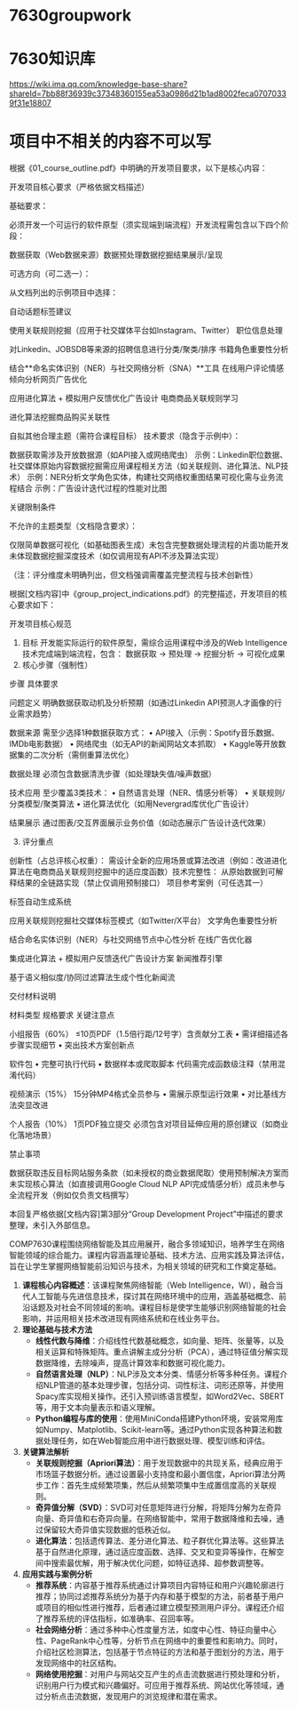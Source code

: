 # 7630groupwork
# 7630知识库

https://wiki.ima.qq.com/knowledge-base-share?shareId=7bb88f36939c37348360155ea53a0986d21b1ad8002feca07070339f31e18807

# 项目中不相关的内容不可以写

根据《01_course_outline.pdf》中明确的开发项目要求，以下是核心内容：

开发项目核心要求（严格依据文档描述）

基础要求：

必须开发一个可运行的软件原型（须实现端到端流程）开发流程需包含以下四个阶段：

数据获取（Web数据来源）数据预处理数据挖掘结果展示/呈现

可选方向（可二选一）：

从文档列出的示例项目中选择：

自动话题标签建议

使用关联规则挖掘（应用于社交媒体平台如Instagram、Twitter）
职位信息处理

对Linkedin、JOBSDB等来源的招聘信息进行分类/聚类/排序
书籍角色重要性分析

结合**命名实体识别（NER）与社交网络分析（SNA）**工具
在线用户评论情感倾向分析网页广告优化

应用进化算法 + 模拟用户反馈优化广告设计
电商商品关联规则学习

进化算法挖掘商品购买关联性

自拟其他合理主题（需符合课程目标）
技术要求（隐含于示例中）：

数据获取需涉及开放数据源（如API接入或网络爬虫）
示例：Linkedin职位数据、社交媒体原始内容数据挖掘需应用课程相关方法（如关联规则、进化算法、NLP技术）
示例：NER分析文学角色实体，构建社交网络权重图结果可视化需与业务流程结合
示例：广告设计迭代过程的性能对比图


关键限制条件

不允许的主题类型（文档隐含要求）：

仅限简单数据可视化（如基础图表生成）未包含完整数据处理流程的片面功能开发未体现数据挖掘深度技术（如仅调用现有API不涉及算法实现）

（注：评分维度未明确列出，但文档强调需覆盖完整流程与技术创新性）

根据[文档内容]中《group_project_indications.pdf》的完整描述，开发项目的核心要求如下：

开发项目核心规范
1. 目标
开发能实际运行的软件原型，需综合运用课程中涉及的Web Intelligence技术完成端到端流程，包含：
数据获取 → 预处理 → 挖掘分析 → 可视化成果
2. 核心步骤（强制性）



步骤
具体要求




问题定义
明确数据获取动机及分析预期（如通过Linkedin API预测人才画像的行业需求趋势）


数据来源
需至少选择1种数据获取方式： • API接入（示例：Spotify音乐数据、IMDb电影数据） • 网络爬虫（如无API的新闻网站文本抓取） • Kaggle等开放数据集的二次分析（需侧重算法优化）


数据处理
必须包含数据清洗步骤（如处理缺失值/噪声数据）


技术应用
至少覆盖3类技术： • 自然语言处理（NER、情感分析等） • 关联规则/分类模型/聚类算法 • 进化算法优化（如用Nevergrad库优化广告设计）


结果展示
通过图表/交互界面展示业务价值（如动态展示广告设计迭代效果）



3. 评分重点

创新性（占总评核心权重）：
需设计全新的应用场景或算法改进（例如：改进进化算法在电商商品关联规则挖掘中的适应度函数）技术完整性：
从原始数据到可解释结果的全链路实现（禁止仅调用预制接口）
项目参考案例（可任选其一）

标签自动生成系统

应用关联规则挖掘社交媒体标签模式（如Twitter/X平台）
文学角色重要性分析

结合命名实体识别（NER）与社交网络节点中心性分析
在线广告优化器

集成进化算法 + 模拟用户反馈迭代广告设计方案
新闻推荐引擎

基于语义相似度/协同过滤算法生成个性化新闻流

交付材料说明



材料类型
规格要求
关键注意点




小组报告（60%）
≤10页PDF（1.5倍行距/12号字）含贡献分工表 
• 需详细描述各步骤实现细节 • 突出技术方案创新点


软件包
• 完整可执行代码 • 数据样本或爬取脚本
代码需完成函数级注释（禁用混淆代码）


视频演示（15%）
15分钟MP4格式全员参与
• 需展示原型运行效果 • 对比基线方法突显改进


个人报告（10%）
1页PDF独立提交
必须包含对项目延伸应用的原创建议（如商业化落地场景）



禁止事项

数据获取违反目标网站服务条款（如未授权的商业数据爬取）使用预制解决方案而未实现核心算法（如直接调用Google Cloud NLP API完成情感分析）成员未参与全流程开发（例如仅负责文档撰写）

本回复严格依据[文档内容]第3部分“Group Development Project”中描述的要求整理，未引入外部信息。


COMP7630课程围绕网络智能及其应用展开，融合多领域知识，培养学生在网络智能领域的综合能力。课程内容涵盖理论基础、技术方法、应用实践及算法评估，旨在让学生掌握网络智能前沿知识与技术，为相关领域的研究和工作奠定基础。
1. **课程核心内容概述**：该课程聚焦网络智能（Web Intelligence，WI），融合当代人工智能与先进信息技术，探讨其在网络环境中的应用，涵盖基础概念、前沿话题及对社会不同领域的影响。课程目标是使学生能够识别网络智能的社会影响，并运用相关技术改进现有网络系统和在线业务平台。
2. **理论基础与技术方法**
    - **线性代数与降维**：介绍线性代数基础概念，如向量、矩阵、张量等，以及相关运算和特殊矩阵。重点讲解主成分分析（PCA），通过特征值分解实现数据降维，去除噪声，提高计算效率和数据可视化能力。
    - **自然语言处理（NLP）**：NLP涉及文本分类、情感分析等多种任务。课程介绍NLP管道的基本处理步骤，包括分词、词性标注、词形还原等，并使用Spacy库实现相关操作。还引入预训练语言模型，如Word2Vec、SBERT等，用于文本向量表示和语义理解。
    - **Python编程与库的使用**：使用MiniConda搭建Python环境，安装常用库如Numpy、Matplotlib、Scikit-learn等。通过Python实现各种算法和数据处理任务，如在Web智能应用中进行数据处理、模型训练和评估。
3. **关键算法解析**
    - **关联规则挖掘（Apriori算法）**：用于发现数据中的共现关系，经典应用于市场篮子数据分析。通过设置最小支持度和最小置信度，Apriori算法分两步工作：首先生成频繁项集，然后从频繁项集中生成置信度高的关联规则。
    - **奇异值分解（SVD）**：SVD可对任意矩阵进行分解，将矩阵分解为左奇异向量、奇异值和右奇异向量。在网络智能中，常用于数据降维和去噪，通过保留较大奇异值实现数据的低秩近似。
    - **进化算法**：包括遗传算法、差分进化算法、粒子群优化算法等。这些算法基于自然进化原理，通过适应度函数、选择、交叉和变异等操作，在解空间中搜索最优解，用于解决优化问题，如特征选择、超参数调整等。
4. **应用实践与案例分析**
    - **推荐系统**：内容基于推荐系统通过计算项目内容特征和用户兴趣轮廓进行推荐；协同过滤推荐系统分为基于内存和基于模型的方法，前者基于用户或项目的相似性进行推荐，后者通过建立模型预测用户评分。课程还介绍了推荐系统的评估指标，如准确率、召回率等。
    - **社会网络分析**：通过多种中心性度量方法，如度中心性、特征向量中心性、PageRank中心性等，分析节点在网络中的重要性和影响力。同时，介绍社区检测算法，包括基于节点特征的方法和基于图划分的方法，用于发现网络中的社区结构。
    - **网络使用挖掘**：对用户与网站交互产生的点击流数据进行预处理和分析，识别用户行为模式和兴趣偏好。可应用于推荐系统、网站优化等领域，通过分析点击流数据，发现用户的浏览规律和潜在需求。 
